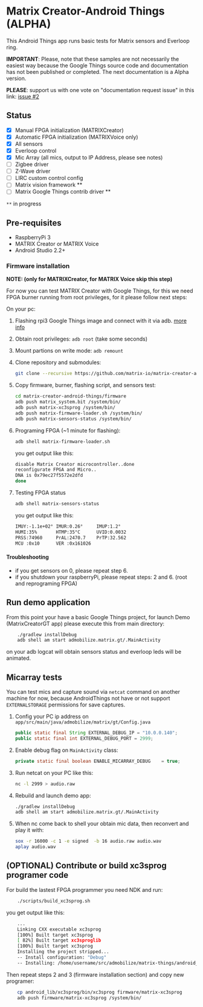 Matrix Creator-Android Things (ALPHA)
=====================================

This Android Things app runs basic tests for Matrix sensors and Everloop ring. 

**IMPORTANT**: Please, note that these samples are not necessarily the easiest way because
the Google Things source code and documentation has not been published or completed. The next documentation is a Alpha version.

**PLEASE**: support us with one vote on "documentation request issue" in this link: [issue #2](https://github.com/androidthings/sample-simplepio/issues/2)

Status
------

- [X] Manual FPGA initialization (MATRIXCreator)
- [X] Automatic FPGA initialization (MATRIXVoice only)
- [X] All sensors
- [X] Everloop control
- [X] Mic Array (all mics, output to IP Address, please see notes)
- [ ] Zigbee driver
- [ ] Z-Wave driver
- [ ] LIRC custom control config
- [ ] Matrix vision framework **
- [ ] Matrix Google Things contrib driver **

`**` in progress

Pre-requisites
--------------

- RaspberryPi 3
- MATRIX Creator or MATRIX Voice
- Android Studio 2.2+

### Firmware installation 

**NOTE: (only for MATRIXCreator, for MATRIX Voice skip this step)**

For now you can test MATRIX Creator with Google Things, for this we need FPGA burner running from root privileges, for it please follow next steps:

On your pc:

1. Flashing rpi3 Google Things image and connect with it via adb. [more info](https://developer.android.com/things/hardware/raspberrypi.html#flashing_the_image)
2. Obtain root privileges:        `adb root`    (take some seconds)
3. Mount partions on write mode:  `adb remount`
4. Clone repository and submodules: 

    ```bash
    git clone --recursive https://github.com/matrix-io/matrix-creator-android-things.git
    ```
5. Copy firmware, burner, flashing script, and sensors test:

    ```bash
    cd matrix-creator-android-things/firmware
    adb push matrix_system.bit /system/bin/
    adb push matrix-xc3sprog /system/bin/
    adb push matrix-firmware-loader.sh /system/bin/
    adb push matrix-sensors-status /system/bin/
   ```
6. Programing FPGA (~1 minute for flashing):

    ```bash
    adb shell matrix-firmware-loader.sh
    ```
    you get output like this:

    ```bash
    disable Matrix Creator microcontroller..done
    reconfigurate FPGA and Micro..
    DNA is 0x79ec27f5572e2dfd
    done
    ```
7. Testing FPGA status

   ```bash
   adb shell matrix-sensors-status
   ```
   you get output like this:

   ```bash
   IMUY:-1.1e+02° IMUR:0.26°     IMUP:1.2°
   HUMI:35%       HTMP:35°C      UVID:0.0032
   PRSS:74960     PrAL:2470.7    PrTP:32.562
   MCU :0x10      VER :0x161026
   ```

#### Troubleshooting

- if you get sensors on 0, please repeat step 6.
- if you shutdown your raspberryPi, please repeat steps: 2 and 6. (root and reprograming FPGA)

Run demo application
-----------------------------------------

From this point your have a basic Google Things project, for launch Demo (MatrixCreatorGT app) please execute this from main directory:

```bash
    ./gradlew installDebug
    adb shell am start admobilize.matrix.gt/.MainActivity
```
on your adb logcat will obtain sensors status and everloop leds will be animated.

Micarray tests
-----------------------------------------

You can test mics and capture sound via `netcat` command on another machine for now, because
AndroidThings not have or not support `EXTERNALSTORAGE` permissions for save captures.

1. Config your PC ip address on `app/src/main/java/admobilize/matrix/gt/Config.java`

    ```java
    public static final String EXTERNAL_DEBUG_IP = "10.0.0.140";
    public static final int EXTERNAL_DEBUG_PORT = 2999;
    ```

2. Enable debug flag on `MainActivity` class:
    ```java
    private static final boolean ENABLE_MICARRAY_DEBUG    = true;
    ```

3. Run netcat on your PC like this: 

    ```bash
    nc -l 2999 > audio.raw
    ```

4. Rebuild and launch demo app: 

    ```bash
    ./gradlew installDebug
    adb shell am start admobilize.matrix.gt/.MainActivity
    ```

5. When nc come back to shell your obtain mic data, then reconvert and play it with:
    ```bash
    sox -r 16000 -c 1 -e signed  -b 16 audio.raw audio.wav
    aplay audio.wav
    ```

(OPTIONAL) Contribute or build xc3sprog programer code
------------------------------------------------------

For build the lastest FPGA programmer you need NDK and run:

```bash
    ./scripts/build_xc3sprog.sh
```
you get output like this:

```bash
    ...
    Linking CXX executable xc3sprog
    [100%] Built target xc3sprog
    [ 82%] Built target xc3sproglib
    [100%] Built target xc3sprog
    Installing the project stripped...
    -- Install configuration: "Debug"
    -- Installing: /home/username/src/admobilize/matrix-things/android_lib/xc3sprog/bin/xc3sprog
```
Then repeat steps 2 and 3 (firmware installation section) and copy new programer:

```bash
    cp android_lib/xc3sprog/bin/xc3sprog firmware/matrix-xc3sprog
    adb push firmware/matrix-xc3sprog /system/bin/
```

